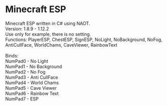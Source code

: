 <h1>Minecraft ESP</h1>

Minecraft ESP written in C# using NAOT.\
Version: 1.8.9 - 1.12.2\
Use only for example, there is no setting.\
Functions: PlayerESP, ChestESP, SignESP, NoLight, NoBackground, NoFog, AntiCullFace, WorldChams, CaveViewer, RainbowText\
\
Binds:\
NumPad0 - No Light\
NumPad1 - No Background\
NumPad2 - No Fog\
NumPad3 - Anti CullFace\
NumPad4 - World Chams\
NumPad5 - Cave Viewer\
NumPad6 - Rainbow Text\
NumPad7 - ESP

